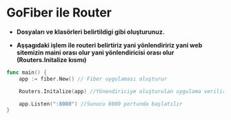 # GoFiber ile Router 

- **Dosyaları  ve klasörleri belirtildigi gibi oluşturunuz.**

- **Aşşagıdaki işlem ile routeri belirtiriz yani yönlendiririz yani web sitemizin maini orası olur yani yönlendiricisi orası olur (Routers.Initalize kısmı)**

```go
func main() {
	app := fiber.New() // Fiber uygulaması oluşturur

	Routers.Initalize(app) //Yönendiriciye oluşturulan uygulama verilir

	app.Listen(":8080") //Sunucu 8080 portunda başlatılır 
}
```

